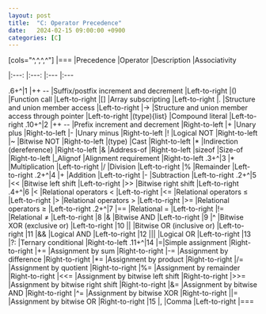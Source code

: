 ```yaml
---
layout: post
title:  "C: Operator Precedence"
date:   2024-02-15 09:00:00 +0900
categories: [C]
---
```


[cols="^,^,^,^"]
|===
|Precedence |Operator |Description |Associativity

|:---: |:---: |:--- |:---

.6+^|1 |++ -- |Suffix/postfix increment and decrement |Left-to-right
|() |Function call |Left-to-right
|[] |Array subscripting |Left-to-right
|. |Structure and union member access |Left-to-right
|-> |Structure and union member access through pointer |Left-to-right
|(type){list} |Compound literal |Left-to-right
.10+^|2 |++ -- |Prefix increment and decrement |Right-to-left
|+ |Unary plus |Right-to-left
|- |Unary minus |Right-to-left
|! |Logical NOT |Right-to-left
|~ |Bitwise NOT |Right-to-left
|(type) |Cast |Right-to-left
|* |Indirection (dereference) |Right-to-left
|& |Address-of |Right-to-left
|sizeof |Size-of |Right-to-left
|_Alignof |Alignment requirement |Right-to-left
.3+^|3 |* |Multiplication |Left-to-right
|/ |Division |Left-to-right
|% |Remainder |Left-to-right
.2+^|4 |+ |Addition |Left-to-right
|- |Subtraction |Left-to-right
.2+^|5 |&#60;&#60; |Bitwise left shift |Left-to-right
|&#62;&#62; |Bitwise right shift |Left-to-right
.4+^|6 |&#60; |Relational operators < |Left-to-right
|&#60;= |Relational operators ≤ |Left-to-right
|&#62; |Relational operators > |Left-to-right
|&#62;= |Relational operators ≥ |Left-to-right
.2+^|7 |== |Relational = |Left-to-right
|!= |Relational ≠ |Left-to-right
|8 |& |Bitwise AND |Left-to-right
|9 |^ |Bitwise XOR (exclusive or) |Left-to-right
|10 |&#124; |Bitwise OR (inclusive or) |Left-to-right
|11 |&& |Logical AND |Left-to-right
|12 |&#124;&#124; |Logical OR |Left-to-right
|13 |?: |Ternary conditional |Right-to-left
.11+^|14 |=|Simple assignment |Right-to-right
|+= |Assignment by sum |Right-to-right
|-= |Assignment by difference |Right-to-right
|*= |Assignment by product |Right-to-right
|/= |Assignment by quotient |Right-to-right
|%= |Assignment by remainder |Right-to-right
|&#60;&#60;= |Assignment by bitwise left shift |Right-to-right
|&#62;&#62;= |Assignment by bitwise right shift |Right-to-right
|&= |Assignment by bitwise AND |Right-to-right
|^= |Assignment by bitwise XOR |Right-to-right
|&#124;= |Assignment by bitwise OR |Right-to-right
|15 |, |Comma |Left-to-right
|===
